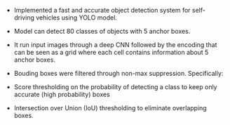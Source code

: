 - Implemented a fast and accurate object detection system for self-driving vehicles using YOLO model.

- Model can detect 80 classes of objects with 5 anchor boxes.

- It run input images through a deep CNN followed by the encoding that can be seen as a grid where each cell contains information about 5 anchor boxes.

- Bouding boxes were filtered through non-max suppression. Specifically:

- Score thresholding on the probability of detecting a class to keep only accurate (high probability) boxes

- Intersection over Union (IoU) thresholding to eliminate overlapping boxes.
